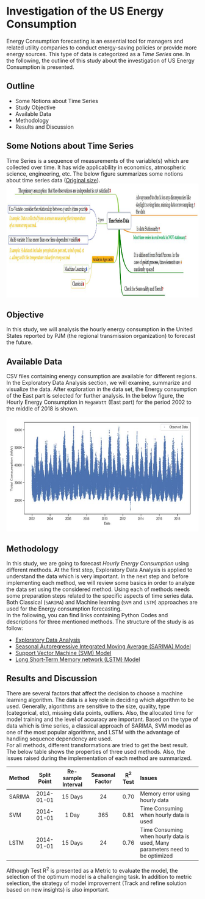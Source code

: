 # Investigation of the US Energy Consumption 
Energy Consumption forecasting is an essential tool for managers and related utility companies to conduct energy-saving policies or provide more energy sources. This type of data is categorized as a _Time Series_ one. In the following, the outline of this study about the investigation of US Energy Consumption is presented.

## Outline
* Some Notions about Time Series 
* Study Objective
* Available Data
* Methodology
* Results and Discussion

## Some Notions about Time Series  
Time Series is a sequence of measurements of the variable(s) which are collected over time. It has wide applicability in economics, atmospheric science, engineering, etc. The below figure summarizes some notions about time series data ([Original size](https://github.com/MOAMSA/Energy-Consumption-Time-Series/blob/master/Figures/TS_Facts.jpg)).
<img src="Figures/TS_Facts.jpg" height="300" width="800">


## Objective
In this study, we will analysis the hourly energy consumption in the United States reported by PJM (the regional transmission organization) to forecast the future.

## Available Data
CSV files containing energy consumption are available for different regions. In the Exploratory Data Analysis section, we will examine, summarize and visualize the data. After exploration in the data set, the Energy consumption of the East part is selected for further analysis. In the below figure, the Hourly Energy Consumption in `MegaWatt` (East part) for the period 2002 to the middle of 2018 is shown. 

<img src="Figures/RawData.JPG" height="300" width="900">

## Methodology
In this study, we are going to forecast _Hourly Energy Consumption_ using different methods. At the first step, Exploratory Data Analysis is applied to understand the data which is very important. In the next step and before implementing each method, we will review some basics in order to analyze the data set using the considered method. Using each of methods needs some preparation steps related to the specific aspects of time series data.<br/>Both Classical (`SARIMA`) and Machine learning (`SVM` and `LSTM`) approaches are used for the Energy consumption forecasting. 
<br/>In the following, you can find links containing Python Codes and descriptions for three mentioned methods. The structure of the study is as follow:

* [Exploratory Data Analysis](https://github.com/MOAMSA/Investigation-of-US-Energy-Consumption-/blob/master/Exploratory_Data_Analysis.ipynb)
* [Seasonal Autoregressive Integrated Moving Average (SARIMA) Model](https://github.com/MOAMSA/Investigation-of-US-Energy-Consumption-/blob/master/TS_SARIMA.ipynb)
* [Support Vector Machine (SVM) Model](https://github.com/MOAMSA/Investigation-of-US-Energy-Consumption-/blob/master/TS_SVM.ipynb)
* [Long Short-Term Memory network (LSTM) Model](https://github.com/MOAMSA/Investigation-of-US-Energy-Consumption-/blob/master/TS_LSTM.ipynb)

## Results and Discussion
There are several factors that affect the decision to choose a machine learning algorithm.  The data is a key role in deciding which algorithm to be used. Generally, algorithms are sensitive to the size, quality, type (categorical, etc), missing data points, outliers. Also, the allocated time for model training and the level of accuracy are important. Based on the type of data which is time series, a classical approach of SARIMA, SVM model as one of the most popular algorithms, and LSTM with the advantage of handling sequence dependency are used.  
For all methods, different transformations are tried to get the best result. The below table shows the properties of three used methods. Also, the issues raised during the implementation of each method are summarized.

|Method|Split Point|Re-sample Interval|Seasonal Factor|R<sup>2</sup> Test|Issues|
|:----------- |:-----------:| :-----------:|:-----------:|:-----------:|:-----------|
|SARIMA|2014-01-01|15 Days| 24|0.70|Memory error using hourly data| 
|SVM|2014-01-01|1 Day|365|0.81|Time Consuming when hourly data is used|
|LSTM|2014-01-01|15 Days| 24|0.76|Time Consuming when hourly data is used, Many parameters need to be optimized|

Although Test R<sup>2</sup> is presented as a Metric to evaluate the model, the selection of the optimum model is a challenging task. In addition to metric selection, the strategy of model improvement (Track and refine solution based on new insights) is also important. 


